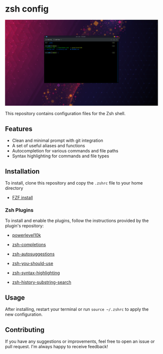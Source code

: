 # zsh config

![Zsh shell](zsh_shell.png)

This repository contains configuration files for the Zsh shell.

## Features

-   Clean and minimal prompt with git integration
-   A set of useful aliases and functions
-   Autocompletion for various commands and file paths
-   Syntax highlighting for commands and file types

## Installation

To install, clone this repository and copy the `.zshrc` file to your home directory

-   [FZF install](https://github.com/junegunn/fzf)

### Zsh Plugins

To install and enable the plugins, follow the instructions provided by the plugin's repository:

-   [powerlevel10k](https://github.com/romkatv/powerlevel10k)

-   [zsh-completions](https://github.com/zsh-users/zsh-completions)
-   [zsh-autosuggestions](https://github.com/zsh-users/zsh-autosuggestions)
-   [zsh-you-should-use](https://github.com/MichaelAquilina/zsh-you-should-use)
-   [zsh-syntax-highlighting](https://github.com/zsh-users/zsh-syntax-highlighting)
-   [zsh-history-substring-search](https://github.com/zsh-users/zsh-history-substring-search)

## Usage

After installing, restart your terminal or run `source ~/.zshrc` to apply the new configuration.

## Contributing

If you have any suggestions or improvements, feel free to open an issue or pull request. I'm always happy to receive feedback!
